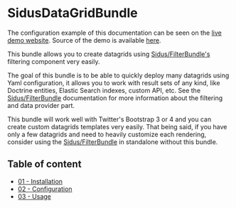 SidusDataGridBundle
===================

The configuration example of this documentation can be seen on the [live demo website](http://datagrid-demo.sidus.fr). 
Source of the demo is available [here](https://github.com/VincentChalnot/SidusDataGridDemo).

This bundle allows you to create datagrids using
[Sidus/FilterBundle's](https://github.com/VincentChalnot/SidusFilterBundle) filtering component very easily.

The goal of this bundle is to be able to quickly deploy many datagrids using Yaml configuration, it allows you to work
with result sets of any kind, like Doctrine entities, Elastic Search indexes, custom API, etc.
See the [Sidus/FilterBundle](https://github.com/VincentChalnot/SidusFilterBundle) documentation for more information
about the filtering and data provider part.

This bundle will work well with Twitter's Bootstrap 3 or 4 and you can create custom datagrids templates very easily.
That being said, if you have only a few datagrids and need to heavily customize each rendering, consider using the
[Sidus/FilterBundle](https://github.com/VincentChalnot/SidusFilterBundle) in standalone without this bundle.

## Table of content

 - [01 - Installation](docs/01-install.md)
 - [02 - Configuration](docs/02-configuration.md)
 - [03 - Usage](docs/03-usage.md)
